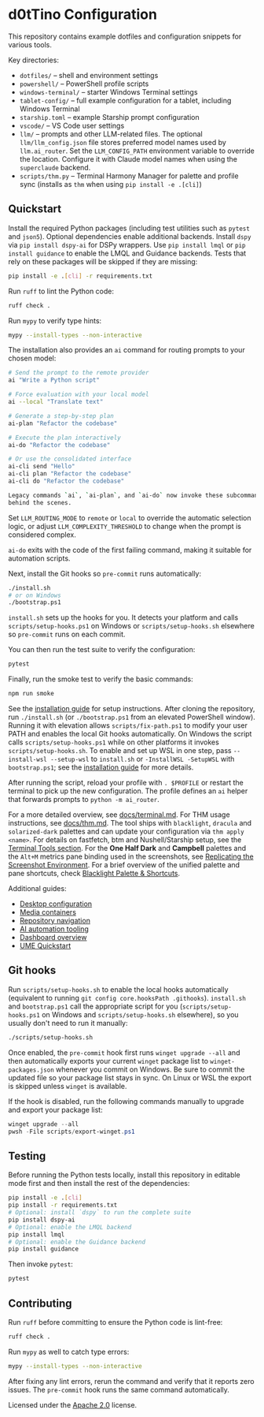 # d0tTino Configuration

This repository contains example dotfiles and configuration snippets for various tools.

Key directories:

- `dotfiles/` – shell and environment settings
- `powershell/` – PowerShell profile scripts
- `windows-terminal/` – starter Windows Terminal settings
- `tablet-config/` – full example configuration for a tablet, including Windows Terminal
- `starship.toml` – example Starship prompt configuration
- `vscode/` – VS Code user settings
- `llm/` – prompts and other LLM-related files. The optional `llm/llm_config.json` file stores preferred model names used by `llm.ai_router`. Set the `LLM_CONFIG_PATH` environment variable to override the location. Configure it with Claude model names when using the `superclaude` backend.
- `scripts/thm.py` – Terminal Harmony Manager for palette and profile sync (installs as `thm` when using `pip install -e .[cli]`)

## Quickstart

Install the required Python packages (including test utilities such as
`pytest` and `json5`). Optional dependencies enable additional backends.
Install `dspy` via `pip install dspy-ai` for DSPy wrappers.
Use `pip install lmql` or `pip install guidance` to enable the LMQL and
Guidance backends. Tests that rely on these packages will be skipped if
they are missing:

```bash
pip install -e .[cli] -r requirements.txt
```

Run `ruff` to lint the Python code:

```bash
ruff check .
```

Run `mypy` to verify type hints:

```bash
mypy --install-types --non-interactive
```

The installation also provides an `ai` command for routing prompts to your chosen
model:

```bash
# Send the prompt to the remote provider
ai "Write a Python script"

# Force evaluation with your local model
ai --local "Translate text"

# Generate a step-by-step plan
ai-plan "Refactor the codebase"

# Execute the plan interactively
ai-do "Refactor the codebase"

# Or use the consolidated interface
ai-cli send "Hello"
ai-cli plan "Refactor the codebase"
ai-cli do "Refactor the codebase"

Legacy commands `ai`, `ai-plan`, and `ai-do` now invoke these subcommands
behind the scenes.

```
Set `LLM_ROUTING_MODE` to `remote` or `local` to override the automatic
selection logic, or adjust `LLM_COMPLEXITY_THRESHOLD` to change when the prompt
is considered complex.

`ai-do` exits with the code of the first failing command, making it suitable for
automation scripts.

Next, install the Git hooks so `pre-commit` runs automatically:

```bash
./install.sh
# or on Windows
./bootstrap.ps1
```

`install.sh` sets up the hooks for you. It detects your platform and calls
`scripts/setup-hooks.ps1` on Windows or `scripts/setup-hooks.sh` elsewhere so
`pre-commit` runs on each commit.

You can then run the test suite to verify the configuration:

```bash
pytest
```

Finally, run the smoke test to verify the basic commands:

```bash
npm run smoke
```


See the [installation guide](docs/installation.md) for setup instructions.
After cloning the repository, run `./install.sh` (or `./bootstrap.ps1` from an
elevated PowerShell window). Running it with elevation allows
`scripts/fix-path.ps1` to modify your user PATH and enables the local Git
hooks automatically. On Windows the script calls `scripts/setup-hooks.ps1`
while on other platforms it invokes `scripts/setup-hooks.sh`.
To enable and set up WSL in one step, pass `--install-wsl --setup-wsl` to
`install.sh` or `-InstallWSL -SetupWSL` with `bootstrap.ps1`; see the
[installation guide](docs/installation.md#WSL) for more details.

After running the script, reload your profile with `. $PROFILE` or restart the terminal to pick up the new configuration. The profile defines an `ai` helper that forwards prompts to `python -m ai_router`.

For a more detailed overview, see [docs/terminal.md](docs/terminal.md).
For THM usage instructions, see [docs/thm.md](docs/thm.md). The tool ships with
`blacklight`, `dracula` and `solarized-dark` palettes and can update your
configuration via `thm apply <name>`.
For details on fastfetch, btm and Nushell/Starship setup, see the [Terminal Tools section](docs/terminal.md#terminal-tools-fastfetch-btm--nushellstarship).
For the **One Half Dark** and **Campbell** palettes and the `Alt+M` metrics pane binding used in the screenshots, see [Replicating the Screenshot Environment](docs/terminal.md#replicating-the-screenshot-environment). For a brief overview of the unified palette and pane shortcuts, check [Blacklight Palette & Shortcuts](docs/terminal.md#blacklight-palette--shortcuts).


Additional guides:

- [Desktop configuration](docs/desktop.md)
- [Media containers](docs/media.md)
- [Repository navigation](docs/navigation.md)
- [AI automation tooling](docs/ai-automation.md)
- [Dashboard overview](docs/dashboard.md)
- [UME Quickstart](docs/ume.md)

## Git hooks

Run `scripts/setup-hooks.sh` to enable the local hooks automatically
(equivalent to running `git config core.hooksPath .githooks`). `install.sh`
and `bootstrap.ps1` call the appropriate script for you (`scripts/setup-hooks.ps1`
on Windows and `scripts/setup-hooks.sh` elsewhere), so you usually don't need to
run it manually:

```bash
./scripts/setup-hooks.sh
```

Once enabled, the `pre-commit` hook first runs `winget upgrade --all` and then
automatically exports your current `winget` package list to
`winget-packages.json` whenever you commit on Windows. Be sure to commit the
updated file so your package list stays in sync. On Linux or WSL the export is
skipped unless `winget` is available.

If the hook is disabled, run the following commands manually to upgrade and
export your package list:

```powershell
winget upgrade --all
pwsh -File scripts/export-winget.ps1
```


## Testing

Before running the Python tests locally, install this repository in editable
mode first and then install the rest of the dependencies:

```bash
pip install -e .[cli]
pip install -r requirements.txt
# Optional: install `dspy` to run the complete suite
pip install dspy-ai
# Optional: enable the LMQL backend
pip install lmql
# Optional: enable the Guidance backend
pip install guidance
```

Then invoke `pytest`:

```bash
pytest
```

## Contributing

Run `ruff` before committing to ensure the Python code is lint-free:

```bash
ruff check .
```

Run `mypy` as well to catch type errors:

```bash
mypy --install-types --non-interactive
```

After fixing any lint errors, rerun the command and verify that it reports zero
issues. The `pre-commit` hook runs the same command automatically.

Licensed under the [Apache 2.0](LICENSE) license.
